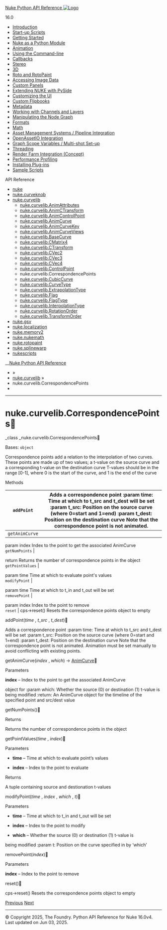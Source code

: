 [ Nuke Python API Reference ![Logo](../_static/NukeApp128.png) ](../index.html)

16.0 

  * [Introduction](../intro.html)
  * [Start-up Scripts](../startup.html)
  * [Getting Started](../basics.html)
  * [Nuke as a Python Module](../nuke_as_python_module.html)
  * [Animation](../animation.html)
  * [Using the Command-line](../command_line.html)
  * [Callbacks](../callbacks.html)
  * [Stereo](../stereo.html)
  * [3D](../3D.html)
  * [Roto and RotoPaint](../rotopaint.html)
  * [Accessing Image Data](../image_data.html)
  * [Custom Panels](../custom_panels.html)
  * [Extending NUKE with PySide](../custom_panels.html#extending-nuke-with-pyside)
  * [Customizing the UI](../custom_ui.html)
  * [Custom Flipbooks](../flipbook.html)
  * [Metadata](../metadata.html)
  * [Working with Channels and Layers](../channels.html)
  * [Manipulating the Node Graph](../dag.html)
  * [Formats](../formats.html)
  * [Math](../math.html)
  * [Asset Management Systems / Pipeline Integration](../asset.html)
  * [OpenAssetIO Integration](../openassetio.html)
  * [Graph Scope Variables / Multi-shot Set-up](../gsv.html)
  * [Threading](../threading.html)
  * [Render Farm Integration (Concept)](../render_farm.html)
  * [Performance Profiling](../performance.html)
  * [Installing Plug-ins](../installing_plugins.html)
  * [Sample Scripts](../samples.html)



API Reference

  * [nuke](nuke.html)
  * [nuke.curveknob](nuke.curveknob.html)
  * [nuke.curvelib](nuke.curvelib.html)
    * [nuke.curvelib.AnimAttributes](nuke.curvelib.AnimAttributes.html)
    * [nuke.curvelib.AnimCTransform](nuke.curvelib.AnimCTransform.html)
    * [nuke.curvelib.AnimControlPoint](nuke.curvelib.AnimControlPoint.html)
    * [nuke.curvelib.AnimCurve](nuke.curvelib.AnimCurve.html)
    * [nuke.curvelib.AnimCurveKey](nuke.curvelib.AnimCurveKey.html)
    * [nuke.curvelib.AnimCurveViews](nuke.curvelib.AnimCurveViews.html)
    * [nuke.curvelib.BaseCurve](nuke.curvelib.BaseCurve.html)
    * [nuke.curvelib.CMatrix4](nuke.curvelib.CMatrix4.html)
    * [nuke.curvelib.CTransform](nuke.curvelib.CTransform.html)
    * [nuke.curvelib.CVec2](nuke.curvelib.CVec2.html)
    * [nuke.curvelib.CVec3](nuke.curvelib.CVec3.html)
    * [nuke.curvelib.CVec4](nuke.curvelib.CVec4.html)
    * [nuke.curvelib.ControlPoint](nuke.curvelib.ControlPoint.html)
    * nuke.curvelib.CorrespondencePoints
    * [nuke.curvelib.CubicCurve](nuke.curvelib.CubicCurve.html)
    * [nuke.curvelib.CurveType](nuke.curvelib.CurveType.html)
    * [nuke.curvelib.ExtrapolationType](nuke.curvelib.ExtrapolationType.html)
    * [nuke.curvelib.Flag](nuke.curvelib.Flag.html)
    * [nuke.curvelib.FlagType](nuke.curvelib.FlagType.html)
    * [nuke.curvelib.InterpolationType](nuke.curvelib.InterpolationType.html)
    * [nuke.curvelib.RotationOrder](nuke.curvelib.RotationOrder.html)
    * [nuke.curvelib.TransformOrder](nuke.curvelib.TransformOrder.html)
  * [nuke.gsv](nuke.gsv.html)
  * [nuke.localization](nuke.localization.html)
  * [nuke.memory2](nuke.memory2.html)
  * [nuke.nukemath](nuke.nukemath.html)
  * [nuke.rotopaint](nuke.rotopaint.html)
  * [nuke.splinewarp](nuke.splinewarp.html)
  * [nukescripts](nukescripts.html)



__[Nuke Python API Reference](../index.html)

  * [](../index.html) »
  * [nuke.curvelib](nuke.curvelib.html) »
  * nuke.curvelib.CorrespondencePoints
  * 


* * *

# nuke.curvelib.CorrespondencePoints

_class _nuke.curvelib.CorrespondencePoints
    

Bases: `object`

Correspondence points add a relation to the interpolation of two curves. These points are made up of two values; a t-value on the source curve and a corresponding t-value on the destination curve T-values should be in the range [0-1], where 0 is the start of the curve, and 1 is the end of the curve

Methods

`addPoint` | Adds a correspondence point :param time: Time at which to t_src and t_dest will be set :param t_src: Position on the source curve (where 0=start and 1=end) :param t_dest: Position on the destination curve Note that the correspondence point is not animated.  
---|---  
`getAnimCurve` | 

param index
    Index to the point to get the associated AnimCurve  
`getNumPoints` | 

return
    Returns the number of correspondence points in the object  
`getPointValues` | 

param time
    Time at which to evaluate point's values  
`modifyPoint` | 

param time
    Time at which to t_in and t_out will be set  
`removePoint` | 

param index
    Index to the point to remove  
`reset` | cps->reset() Resets the correspondence points object to empty  
  
addPoint(_time_ , _t_src_ , _t_dest_)
    

Adds a correspondence point :param time: Time at which to t_src and t_dest will be set :param t_src: Position on the source curve (where 0=start and 1=end) :param t_dest: Position on the destination curve Note that the correspondence point is not animated. Animation must be set manually to avoid conflicting with existing points.

getAnimCurve(_index_ , _which_) → [AnimCurve](nuke.curvelib.AnimCurve.html#nuke.curvelib.AnimCurve "nuke.curvelib.AnimCurve")
    

Parameters
    

**index** – Index to the point to get the associated AnimCurve

object for :param which: Whether the source (0) or destination (1) t-value is being modified :return: An AnimCurve object for the timeline of the specified point and src/dest value

getNumPoints()
    

Returns
    

Returns the number of correspondence points in the object

getPointValues(_time_ , _index_)
    

Parameters
    

  * **time** – Time at which to evaluate point’s values

  * **index** – Index to the point to evaluate



Returns
    

A tuple containing source and destionation t-values

modifyPoint(_time_ , _index_ , _which_ , _t_)
    

Parameters
    

  * **time** – Time at which to t_in and t_out will be set

  * **index** – Index to the point to modify

  * **which** – Whether the source (0) or destination (1) t-value is




being modified :param t: Position on the curve specified in by ‘which’

removePoint(_index_)
    

Parameters
    

**index** – Index to the point to remove

reset()
    

cps->reset() Resets the correspondence points object to empty

[ Previous](nuke.curvelib.ControlPoint.html "nuke.curvelib.ControlPoint") [Next ](nuke.curvelib.CubicCurve.html "nuke.curvelib.CubicCurve")

* * *

© Copyright 2025, The Foundry. Python API Reference for Nuke 16.0v4. Last updated on Jun 03, 2025. 
